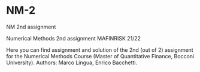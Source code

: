 # NM-2
NM 2nd assignment 

Numerical Methods 2nd assignment MAFINRISK 21/22

Here you can find assignment and solution of the 2nd (out of 2) assignment for the Numerical Methods Course (Master of Quantitative Finance, Bocconi University). Authors: Marco Lingua, Enrico Bacchetti.
